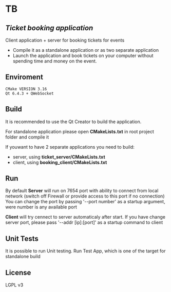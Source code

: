 # TB
## _Ticket booking application_

Client application + server for booking tickets for events

- Compile it as a  standalone application or as two separate application
- Launch the application and book tickets on your computer without spending time and money on the event.

## Enviroment
    CMake VERSION 3.16
    Qt 6.4.3 + QWebSocket 
    
## Build
It is recommended to use the Qt Creator to build the application.

For standalone application please open __CMakeLists.txt__ in root project folder and compile it

If youwant to have 2 separate applications you need to build:
- server, using __ticket_server/CMakeLists.txt__
- client, using __booking_client/CMakeLists.txt__

## Run
By default __Server__ will run on 7654 port  with ability to connect from local network (switch off Firewall or provide access to this port if no connection) 
You can change the port by passing '--port number' as a startup argument, were number is any available port

__Client__ will try cennect to server automaticaly after start. If you have change server port, please pass '--addr [ip]:[port]' as a startup command to client 


## Unit Tests
It is possible to run Unit testing. Run Test App, which is one of the target for standalone build

## License

LGPL v3
